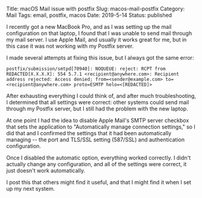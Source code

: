 Title: macOS Mail issue with postfix
Slug: macos-mail-postfix
Category: Mail
Tags: email, postfix, macos
Date: 2019-5-14
Status: published

I recently got a new MacBook Pro, and as I was setting up the mail configuration on that laptop,
I found that I was unable to send mail through my mail server.  I use Apple Mail, and usually
it works great for me, but in this case it was not working with my Postfix server.

I made several attempts at fixing this issue, but I always got the same error:

    postfix/submission/smtpd[70940]: NOQUEUE: reject: RCPT from REDACTED[X.X.X.X]: 554 5.7.1 <recipient@anywhere.com>: Recipient address rejected: Access denied; from=<sender@example.com> to=<recipient@anywhere.com> proto=ESMTP helo=<[REDACTED]>

After exhausting everything I could think of, and after much troubleshooting, I determined
that all settings were correct: other systems could send mail through my Postfix server,
but I still had the problem with the new laptop.

At one point I had the idea to disable Apple Mail's SMTP server checkbox that sets the
application to "Automatically manage connection settings," so I did that and I confirmed the
settings that it had been automatically managing -- the port and TLS/SSL setting (587/SSL)
and authentication configuration.

Once I disabled the automatic option, everything worked correctly.  I didn't actually change any
configuration, and all of the settings were correct, it just doesn't work automatically.

I post this that others might find it useful, and that I might find it when I set up my
next system.
